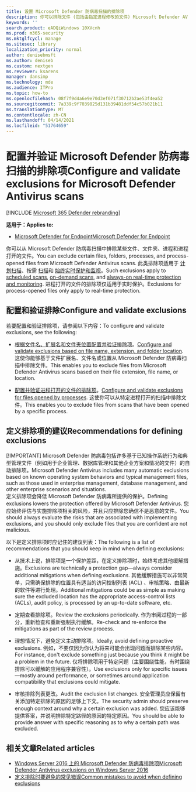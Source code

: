```yaml
---
title: 设置 Microsoft Defender 防病毒扫描的排除项
description: 你可以排除文件 (包括由指定进程修改的文件) Microsoft Defender AV 扫描的文件夹。 使用 PowerShell 验证排除项。
keywords: ''
search.product: eADQiWindows 10XVcnh
ms.prod: m365-security
ms.mktglfcycl: manage
ms.sitesec: library
localization_priority: normal
author: denisebmsft
ms.author: deniseb
ms.custom: nextgen
ms.reviewer: ksarens
manager: dansimp
ms.technology: mde
ms.audience: ITPro
ms.topic: how-to
ms.openlocfilehash: 08f7f9d4a6e9e70d3ef071f30712b2ae53f4ea52
ms.sourcegitcommit: 7a339c9f7039825d131b39481ddf54c57b021b11
ms.translationtype: MT
ms.contentlocale: zh-CN
ms.lasthandoff: 04/14/2021
ms.locfileid: "51764659"
---
```

# <a name="configure-and-validate-exclusions-for-microsoft-defender-antivirus-scans"></a><span data-ttu-id="37e20-104">配置并验证 Microsoft Defender 防病毒扫描的排除项</span><span class="sxs-lookup"><span data-stu-id="37e20-104">Configure and validate exclusions for Microsoft Defender Antivirus scans</span></span>

[!INCLUDE [Microsoft 365 Defender rebranding](../../includes/microsoft-defender.md)]


<span data-ttu-id="37e20-105">**适用于：**</span><span class="sxs-lookup"><span data-stu-id="37e20-105">**Applies to:**</span></span>

- [<span data-ttu-id="37e20-106">Microsoft Defender for Endpoint</span><span class="sxs-lookup"><span data-stu-id="37e20-106">Microsoft Defender for Endpoint</span></span>](/microsoft-365/security/defender-endpoint/)

<span data-ttu-id="37e20-107">你可以从 Microsoft Defender 防病毒扫描中排除某些文件、文件夹、进程和进程打开的文件。</span><span class="sxs-lookup"><span data-stu-id="37e20-107">You can exclude certain files, folders, processes, and process-opened files from Microsoft Defender Antivirus scans.</span></span> <span data-ttu-id="37e20-108">此类排除项适用于 [计划扫描](scheduled-catch-up-scans-microsoft-defender-antivirus.md)、按需 [扫描](run-scan-microsoft-defender-antivirus.md)和 [始终实时保护和监视](configure-real-time-protection-microsoft-defender-antivirus.md)。</span><span class="sxs-lookup"><span data-stu-id="37e20-108">Such exclusions apply to [scheduled scans](scheduled-catch-up-scans-microsoft-defender-antivirus.md), [on-demand scans](run-scan-microsoft-defender-antivirus.md), and [always-on real-time protection and monitoring](configure-real-time-protection-microsoft-defender-antivirus.md).</span></span> <span data-ttu-id="37e20-109">进程打开的文件的排除项仅适用于实时保护。</span><span class="sxs-lookup"><span data-stu-id="37e20-109">Exclusions for process-opened files only apply to real-time protection.</span></span>

## <a name="configure-and-validate-exclusions"></a><span data-ttu-id="37e20-110">配置和验证排除</span><span class="sxs-lookup"><span data-stu-id="37e20-110">Configure and validate exclusions</span></span>

<span data-ttu-id="37e20-111">若要配置和验证排除项，请参阅以下内容：</span><span class="sxs-lookup"><span data-stu-id="37e20-111">To configure and validate exclusions, see the following:</span></span>

- <span data-ttu-id="37e20-112">[根据文件名、扩展名和文件夹位置配置并验证排除项](configure-extension-file-exclusions-microsoft-defender-antivirus.md)。</span><span class="sxs-lookup"><span data-stu-id="37e20-112">[Configure and validate exclusions based on file name, extension, and folder location](configure-extension-file-exclusions-microsoft-defender-antivirus.md).</span></span> <span data-ttu-id="37e20-113">这使你能够基于文件扩展名、文件名或位置从 Microsoft Defender 防病毒扫描中排除文件。</span><span class="sxs-lookup"><span data-stu-id="37e20-113">This enables you to exclude files from Microsoft Defender Antivirus scans based on their file extension, file name, or location.</span></span>

- <span data-ttu-id="37e20-114">[配置并验证进程打开的文件的排除项](configure-process-opened-file-exclusions-microsoft-defender-antivirus.md)。</span><span class="sxs-lookup"><span data-stu-id="37e20-114">[Configure and validate exclusions for files opened by processes](configure-process-opened-file-exclusions-microsoft-defender-antivirus.md).</span></span> <span data-ttu-id="37e20-115">这使你可以从特定进程打开的扫描中排除文件。</span><span class="sxs-lookup"><span data-stu-id="37e20-115">This enables you to exclude files from scans that have been opened by a specific process.</span></span>

## <a name="recommendations-for-defining-exclusions"></a><span data-ttu-id="37e20-116">定义排除项的建议</span><span class="sxs-lookup"><span data-stu-id="37e20-116">Recommendations for defining exclusions</span></span>
[!IMPORTANT]
<span data-ttu-id="37e20-117">Microsoft Defender 防病毒包括许多基于已知操作系统行为和典型管理文件（例如用于企业管理、数据库管理和其他企业方案和情况的文件）的自动排除项。</span><span class="sxs-lookup"><span data-stu-id="37e20-117">Microsoft Defender Antivirus includes many automatic exclusions based on known operating system behaviors and typical management files, such as those used in enterprise management, database management, and other enterprise scenarios and situations.</span></span>  
<span data-ttu-id="37e20-118">定义排除项会降低 Microsoft Defender 防病毒所提供的保护。</span><span class="sxs-lookup"><span data-stu-id="37e20-118">Defining exclusions lowers the protection offered by Microsoft Defender Antivirus.</span></span> <span data-ttu-id="37e20-119">您应始终评估与实施排除项相关的风险，并且只应排除您确信不是恶意的文件。</span><span class="sxs-lookup"><span data-stu-id="37e20-119">You should always evaluate the risks that are associated with implementing exclusions, and you should only exclude files that you are confident are not malicious.</span></span>

<span data-ttu-id="37e20-120">以下是定义排除项时应记住的建议列表：</span><span class="sxs-lookup"><span data-stu-id="37e20-120">The following is a list of recommendations that you should keep in mind when defining exclusions:</span></span>  

- <span data-ttu-id="37e20-121">从技术上说，排除项是一个保护差距，在定义排除项时，始终考虑其他缓解措施。</span><span class="sxs-lookup"><span data-stu-id="37e20-121">Exclusions are technically a protection gap—always consider additional mitigations when defining exclusions.</span></span> <span data-ttu-id="37e20-122">其他缓解措施可以非常简单，只需确保排除的位置具有适当的访问控制列表 (ACL) 、审核策略、由最新的软件等进行处理。</span><span class="sxs-lookup"><span data-stu-id="37e20-122">Additional mitigations could be as simple as making sure the excluded location has the appropriate access-control lists (ACLs), audit policy, is processed by an up-to-date software, etc.</span></span>

- <span data-ttu-id="37e20-123">定期查看排除项。</span><span class="sxs-lookup"><span data-stu-id="37e20-123">Review the exclusions periodically.</span></span> <span data-ttu-id="37e20-124">作为审阅过程的一部分，重新检查和重新强制执行缓解。</span><span class="sxs-lookup"><span data-stu-id="37e20-124">Re-check and re-enforce the mitigations as part of the review process.</span></span>

- <span data-ttu-id="37e20-125">理想情况下，避免定义主动排除项。</span><span class="sxs-lookup"><span data-stu-id="37e20-125">Ideally, avoid defining proactive exclusions.</span></span> <span data-ttu-id="37e20-126">例如，不要仅因为你认为将来可能会出现问题而排除某些内容。</span><span class="sxs-lookup"><span data-stu-id="37e20-126">For instance, don't exclude something just because you think it might be a problem in the future.</span></span> <span data-ttu-id="37e20-127">仅将排除项用于特定问题（主要围绕性能，有时围绕排除可以缓解的应用程序兼容性）。</span><span class="sxs-lookup"><span data-stu-id="37e20-127">Use exclusions only for specific issues—mostly around performance, or sometimes around application compatibility that exclusions could mitigate.</span></span>

- <span data-ttu-id="37e20-128">审核排除列表更改。</span><span class="sxs-lookup"><span data-stu-id="37e20-128">Audit the exclusion list changes.</span></span> <span data-ttu-id="37e20-129">安全管理员应保留有关添加特定排除的原因的足够上下文。</span><span class="sxs-lookup"><span data-stu-id="37e20-129">The security admin should preserve enough context around why a certain exclusion was added.</span></span> <span data-ttu-id="37e20-130">您应该能够提供答案，并说明排除特定路径的原因的特定原因。</span><span class="sxs-lookup"><span data-stu-id="37e20-130">You should be able to provide answer with specific reasoning as to why a certain path was excluded.</span></span>

## <a name="related-articles"></a><span data-ttu-id="37e20-131">相关文章</span><span class="sxs-lookup"><span data-stu-id="37e20-131">Related articles</span></span>

- [<span data-ttu-id="37e20-132">Windows Server 2016 上的 Microsoft Defender 防病毒排除项</span><span class="sxs-lookup"><span data-stu-id="37e20-132">Microsoft Defender Antivirus exclusions on Windows Server 2016</span></span>](configure-server-exclusions-microsoft-defender-antivirus.md)
- [<span data-ttu-id="37e20-133">定义排除时要避免的常见错误</span><span class="sxs-lookup"><span data-stu-id="37e20-133">Common mistakes to avoid when defining exclusions</span></span>](common-exclusion-mistakes-microsoft-defender-antivirus.md)
